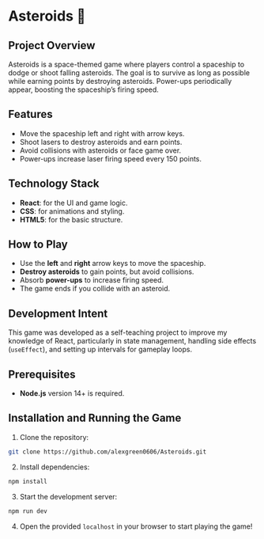 # Asteroids 🚀

## Project Overview

Asteroids is a space-themed game where players control a spaceship to dodge or shoot falling asteroids. The goal is to survive as long as possible while earning points by destroying asteroids. Power-ups periodically appear, boosting the spaceship’s firing speed.

## Features

- Move the spaceship left and right with arrow keys.
- Shoot lasers to destroy asteroids and earn points.
- Avoid collisions with asteroids or face game over.
- Power-ups increase laser firing speed every 150 points.

## Technology Stack

- **React**: for the UI and game logic.
- **CSS**: for animations and styling.
- **HTML5**: for the basic structure.

## How to Play

- Use the **left** and **right** arrow keys to move the spaceship.
- **Destroy asteroids** to gain points, but avoid collisions.
- Absorb **power-ups** to increase firing speed.
- The game ends if you collide with an asteroid.

## Development Intent

This game was developed as a self-teaching project to improve my knowledge of React, particularly in state management, handling side effects (`useEffect`), and setting up intervals for gameplay loops.

## Prerequisites

- **Node.js** version 14+ is required.

## Installation and Running the Game

1. Clone the repository:
```bash
git clone https://github.com/alexgreen0606/Asteroids.git
```

2. Install dependencies:
```bash
npm install
```

3. Start the development server:
```bash
npm run dev
```

4. Open the provided `localhost` in your browser to start playing the game!
